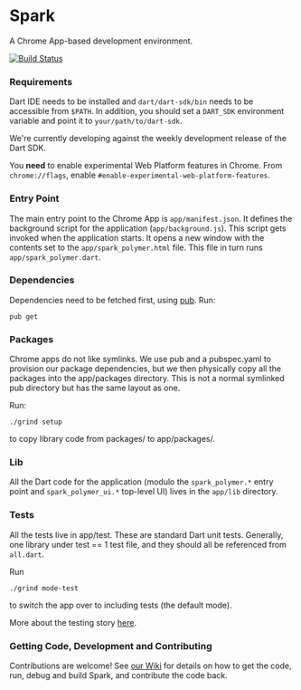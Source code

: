# Spark

A Chrome App-based development environment.

[![Build Status](https://drone.io/github.com/dart-lang/spark/status.png)](https://drone.io/github.com/dart-lang/spark/latest)

### Requirements
Dart IDE needs to be installed and `dart/dart-sdk/bin` needs to be accessible
from `$PATH`. In addition, you should set a `DART_SDK` environment variable
and point it to `your/path/to/dart-sdk`.

We're currently developing against the weekly development release of the Dart
SDK.

You **need** to enable experimental Web Platform features in Chrome. From 
`chrome://flags`, enable `#enable-experimental-web-platform-features`.

### Entry Point
The main entry point to the Chrome App is `app/manifest.json`. It defines
the background script for the application (`app/background.js`). This script
gets invoked when the application starts. It opens a new window with the 
contents set to the `app/spark_polymer.html` file. This file in turn runs
`app/spark_polymer.dart`.

### Dependencies
Dependencies need to be fetched first, using [pub](http://pub.dartlang.org).
Run:

    pub get

### Packages
Chrome apps do not like symlinks. We use pub and a pubspec.yaml to provision our
package dependencies, but we then physically copy all the packages into the
app/packages directory. This is not a normal symlinked pub directory but has the
same layout as one.

Run:

    ./grind setup

to copy library code from packages/ to app/packages/.

### Lib
All the Dart code for the application (modulo the `spark_polymer.*` entry point
and `spark_polymer_ui.*` top-level UI) lives in the `app/lib` directory.

### Tests
All the tests live in app/test. These are standard Dart unit tests. Generally,
one library under test == 1 test file, and they should all be referenced from
`all.dart`.

Run

    ./grind mode-test

to switch the app over to including tests (the default mode).

More about the testing story [here](https://github.com/dart-lang/spark/wiki/Testing).

### Getting Code, Development and Contributing
Contributions are welcome! See [our Wiki](https://github.com/dart-lang/spark/wiki/)
for details on how to get the code, run, debug and build Spark, and contribute
the code back.
